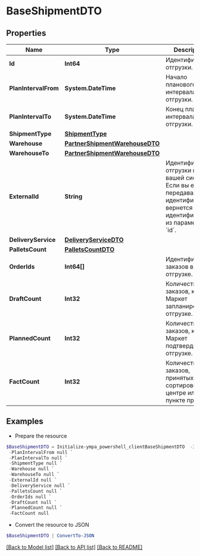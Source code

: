 # BaseShipmentDTO
## Properties

Name | Type | Description | Notes
------------ | ------------- | ------------- | -------------
**Id** | **Int64** | Идентификатор отгрузки. | [optional] 
**PlanIntervalFrom** | **System.DateTime** | Начало планового интервала отгрузки. | [optional] 
**PlanIntervalTo** | **System.DateTime** | Конец планового интервала отгрузки. | [optional] 
**ShipmentType** | [**ShipmentType**](ShipmentType.md) |  | [optional] 
**Warehouse** | [**PartnerShipmentWarehouseDTO**](PartnerShipmentWarehouseDTO.md) |  | [optional] 
**WarehouseTo** | [**PartnerShipmentWarehouseDTO**](PartnerShipmentWarehouseDTO.md) |  | [optional] 
**ExternalId** | **String** | Идентификатор отгрузки в вашей системе. Если вы еще не передавали идентификатор, вернется идентификатор из параметра &#x60;id&#x60;. | [optional] 
**DeliveryService** | [**DeliveryServiceDTO**](DeliveryServiceDTO.md) |  | [optional] 
**PalletsCount** | [**PalletsCountDTO**](PalletsCountDTO.md) |  | [optional] 
**OrderIds** | **Int64[]** | Идентификаторы заказов в отгрузке. | 
**DraftCount** | **Int32** | Количество заказов, которое Маркет запланировал к отгрузке. | [optional] 
**PlannedCount** | **Int32** | Количество заказов, которое Маркет подтвердил к отгрузке. | [optional] 
**FactCount** | **Int32** | Количество заказов, принятых в сортировочном центре или пункте приема. | [optional] 

## Examples

- Prepare the resource
```powershell
$BaseShipmentDTO = Initialize-ympa_powershell_clientBaseShipmentDTO  -Id null `
 -PlanIntervalFrom null `
 -PlanIntervalTo null `
 -ShipmentType null `
 -Warehouse null `
 -WarehouseTo null `
 -ExternalId null `
 -DeliveryService null `
 -PalletsCount null `
 -OrderIds null `
 -DraftCount null `
 -PlannedCount null `
 -FactCount null
```

- Convert the resource to JSON
```powershell
$BaseShipmentDTO | ConvertTo-JSON
```

[[Back to Model list]](../README.md#documentation-for-models) [[Back to API list]](../README.md#documentation-for-api-endpoints) [[Back to README]](../README.md)


